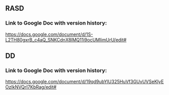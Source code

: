 ## RASD

### Link to Google Doc with version history:
https://docs.google.com/document/d/1S-L2TH80gxrB_c4aQ_SNKCdnX8lMQ11i9ocUMlimUrU/edit#

## DD
### Link to Google Doc with version history:
https://docs.google.com/document/d/19qd9ubYlU325HuVf3GUvUVSeKIyEOzIkNVQrI7KbRag/edit#